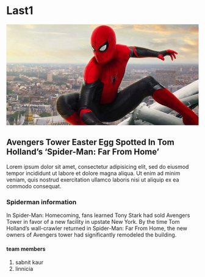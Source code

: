 # Last1

![modified](ss.jpg)

## Avengers Tower Easter Egg Spotted In Tom Holland’s ‘Spider-Man: Far From Home’

Lorem ipsum dolor sit amet, consectetur adipisicing elit, sed do eiusmod
tempor incididunt ut labore et dolore magna aliqua. Ut enim ad minim veniam,
quis nostrud exercitation ullamco laboris nisi ut aliquip ex ea commodo
consequat.

### Spiderman information


In Spider-Man: Homecoming, fans learned Tony Stark had sold Avengers Tower in favor of a new facility in upstate New York. By the time Tom Holland’s wall-crawler returned in Spider-Man: Far From Home, the new owners of Avengers tower had significantly remodeled the building.

#### team members
1. sabnit kaur
2. linnicia 